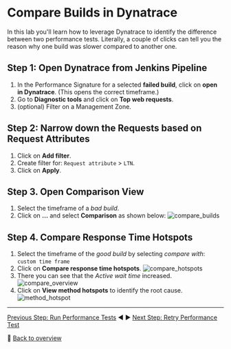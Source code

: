 # Compare Builds in Dynatrace

In this lab you'll learn how to leverage Dynatrace to identify the difference between two performance tests. Literally, a couple of clicks can tell you the reason why one build was slower compared to another one. 

## Step 1: Open Dynatrace from Jenkins Pipeline
1. In the Performance Signature for a selected **failed build**, click on **open in Dynatrace**. (This opens the correct timeframe.)
1. Go to **Diagnostic tools** and click on **Top web requests**.
1. (optional) Filter on a Management Zone.

## Step 2: Narrow down the Requests based on Request Attributes
1. Click on **Add filter**.
1. Create filter for: `Request attribute` > `LTN`.
1. Click on **Apply**.

## Step 3. Open Comparison View
1. Select the timeframe of a *bad build*.
1. Click on **...** and select **Comparison** as shown below:
![compare_builds](../assets/compare_builds.png)

## Step 4. Compare Response Time Hotspots
1. Select the timeframe of the *good build* by selecting *compare with*: `custom time frame`
1. Click on **Compare response time hotspots**.
![compare_hotspots](../assets/compare_hotspots.png)
1. There you can see that the *Active wait time* increased.
![compare_overview](../assets/compare_overview.png)
1. Click on **View method hotspots** to identify the root cause.
![method_hotspot](../assets/method_hotspot.png)

---

[Previous Step: Run Performance Tests](../05_Run_Performance_Tests) :arrow_backward: :arrow_forward: [Next Step: Retry Performance Test](../07_Retry_Performance_Test)

:arrow_up_small: [Back to overview](../)